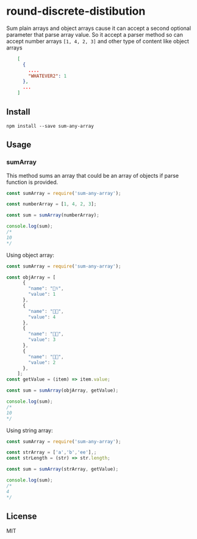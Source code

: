 # round-discrete-distibution
Sum plain arrays and object arrays cause it can accept a second optional parameter that parse array value.
So it accept a parser method so can accept number arrays
`[1, 4, 2, 3]`
and other type of content like object arrays
```json
    [
      {
		....
    	"WHATEVER2": 1
      },
      ...
    ]
```

## Install

`npm install --save sum-any-array`

## Usage
### sumArray
This method sums an array that could be an array of objects if parse function is provided.
```javascript
const sumArray = require('sum-any-array');

const numberArray = [1, 4, 2, 3];

const sum = sumArray(numberArray);

console.log(sum);
/*
10
*/
```
Using object array:
```javascript
const sumArray = require('sum-any-array');

const objArray = [
      {
        "name": "👨‍⚕️",
        "value": 1
      },
      {
        "name": "👩‍🏫",
        "value": 4
      },
	  {
        "name": "👨‍🍳",
        "value": 3
      },
      {
        "name": "👩‍🔧",
        "value": 2
      },
    ];
const getValue = (item) => item.value;

const sum = sumArray(objArray, getValue);

console.log(sum);
/*
10
*/
```

Using string array:
```javascript
const sumArray = require('sum-any-array');

const strArray = ['a','b','ee'],;
const strLength = (str) => str.length;

const sum = sumArray(strArray, getValue);

console.log(sum);
/*
4
*/
```
## License
MIT

